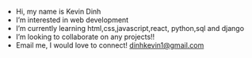 - Hi, my name is Kevin Dinh
- I’m interested in web development
- I’m currently learning html,css,javascript,react, python,sql and django
- I’m looking to collaborate on any projects!!
- Email me, I would love to connect! dinhkevin1@gmail.com

<!---
kevindinh3/kevindinh3 is a ✨ special ✨ repository because its `README.md` (this file) appears on your GitHub profile.
You can click the Preview link to take a look at your changes.
--->
